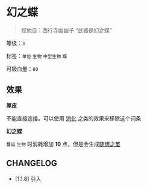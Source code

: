 # 幻之蝶

> 捏他自：西行寺幽幽子 “武器是幻之蝶”

等级：`3`

标签：`单位` `生物` `中型生物` `蝶`

可吸血量：`80`

## 效果

**厚皮**

不能直接连接。可以使用 [消化](消化.md) 之类的效果来移除这个词条

**幻之蝶**

`蔓延` `生物` 时消耗增加 **10** 点，但是会生成[随想之茧](随想之茧.md)

## CHANGELOG

- [1.1.8] 引入
